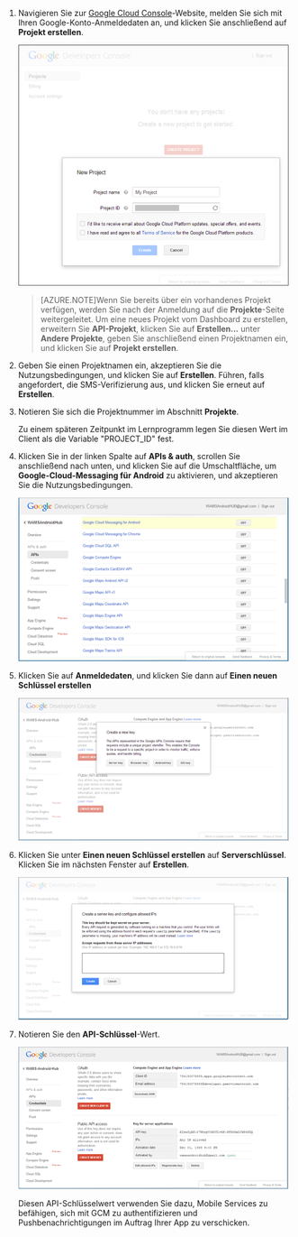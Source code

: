 ﻿


1. Navigieren Sie zur <a href="http://cloud.google.com/console" target="_blank">Google Cloud Console</a>-Website, melden Sie sich mit Ihren Google-Konto-Anmeldedaten an, und klicken Sie anschließend auf **Projekt erstellen**.

   	![](./media/notification-hubs-android-get-started/mobile-services-google-new-project.png)   

	>[AZURE.NOTE]Wenn Sie bereits über ein vorhandenes Projekt verfügen, werden Sie nach der Anmeldung auf die <strong>Projekte</strong>-Seite weitergeleitet. Um eine neues Projekt vom Dashboard zu erstellen, erweitern Sie <strong>API-Projekt</strong>, klicken Sie auf <strong>Erstellen...</strong> unter <strong>Andere Projekte</strong>, geben Sie anschließend einen Projektnamen ein, und klicken Sie auf <strong>Projekt erstellen</strong>.

2. Geben Sie einen Projektnamen ein, akzeptieren Sie die Nutzungsbedingungen, und klicken Sie auf **Erstellen**. Führen, falls angefordert, die SMS-Verifizierung aus, und klicken Sie erneut auf **Erstellen**.

3. Notieren Sie sich die Projektnummer im Abschnitt **Projekte**. 

	Zu einem späteren Zeitpunkt im Lernprogramm legen Sie diesen Wert im Client als die Variable "PROJECT_ID" fest.

4. Klicken Sie in der linken Spalte auf **APIs & auth**, scrollen Sie anschließend nach unten, und klicken Sie auf die Umschaltfläche, um **Google-Cloud-Messaging für Android** zu aktivieren, und akzeptieren Sie die Nutzungsbedingungen. 

	![](./media/notification-hubs-android-get-started/mobile-services-google-enable-GCM.png)

5. Klicken Sie auf **Anmeldedaten**, und klicken Sie dann auf **Einen neuen Schlüssel erstellen** 

   	![](./media/notification-hubs-android-get-started/mobile-services-google-create-server-key.png)

6. Klicken Sie unter **Einen neuen Schlüssel erstellen** auf **Serverschlüssel**. Klicken Sie im nächsten Fenster auf **Erstellen**.

   	![](./media/notification-hubs-android-get-started/mobile-services-google-create-server-key2.png)

7. Notieren Sie den **API-Schlüssel**-Wert.

   	![](./media/notification-hubs-android-get-started/mobile-services-google-create-server-key3.png) 

	Diesen API-Schlüsselwert verwenden Sie dazu, Mobile Services zu befähigen, sich mit GCM zu authentifizieren und Pushbenachrichtigungen im Auftrag Ihrer App zu verschicken.

<!--HONumber=42-->
